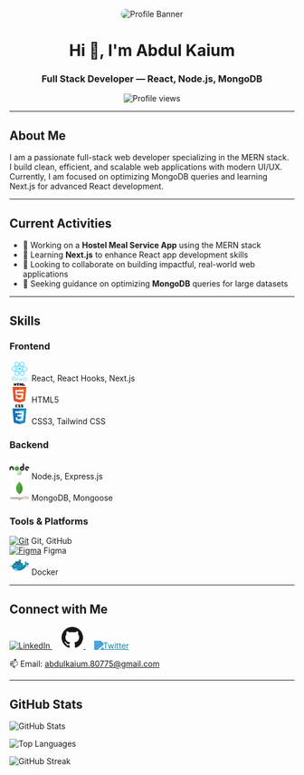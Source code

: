 <p align="center">
  <img 
    src="https://github.com/user-attachments/assets/9714486e-bc90-4cdc-be7b-dcf5f7dfcbeb" 
    alt="Profile Banner" 
    width="900" 
    style="max-width: 100%; height: auto; border-radius: 12px;" 
  />
</p>

<h1 align="center">Hi 👋, I'm Abdul Kaium</h1>
<h3 align="center">Full Stack Developer — React, Node.js, MongoDB</h3>

<p align="center"> 
  <img 
    src="https://komarev.com/ghpvc/?username=abdulkaium775&label=Profile%20views&color=0e75b6&style=flat" 
    alt="Profile views" 
    width="150" 
    height="25" 
  /> 
</p>

---

## About Me

I am a passionate full-stack web developer specializing in the MERN stack.  
I build clean, efficient, and scalable web applications with modern UI/UX.  
Currently, I am focused on optimizing MongoDB queries and learning Next.js for advanced React development.

---

## Current Activities

- 🔭 Working on a **Hostel Meal Service App** using the MERN stack  
- 🌱 Learning **Next.js** to enhance React app development skills  
- 👯 Looking to collaborate on building impactful, real-world web applications  
- 🤝 Seeking guidance on optimizing **MongoDB** queries for large datasets  

---

## Skills

### Frontend  
<a href="https://reactjs.org/" target="_blank" rel="noreferrer"><img src="https://raw.githubusercontent.com/devicons/devicon/master/icons/react/react-original-wordmark.svg" alt="React" width="35" height="35" /></a> React, React Hooks, Next.js  
<a href="https://developer.mozilla.org/en-US/docs/Web/HTML" target="_blank" rel="noreferrer"><img src="https://raw.githubusercontent.com/devicons/devicon/master/icons/html5/html5-original-wordmark.svg" alt="HTML5" width="35" height="35" /></a> HTML5  
<a href="https://developer.mozilla.org/en-US/docs/Web/CSS" target="_blank" rel="noreferrer"><img src="https://raw.githubusercontent.com/devicons/devicon/master/icons/css3/css3-original-wordmark.svg" alt="CSS3" width="35" height="35" /></a> CSS3, Tailwind CSS  

### Backend  
<a href="https://nodejs.org" target="_blank" rel="noreferrer"><img src="https://raw.githubusercontent.com/devicons/devicon/master/icons/nodejs/nodejs-original-wordmark.svg" alt="Node.js" width="35" height="35" /></a> Node.js, Express.js  
<a href="https://www.mongodb.com" target="_blank" rel="noreferrer"><img src="https://raw.githubusercontent.com/devicons/devicon/master/icons/mongodb/mongodb-original-wordmark.svg" alt="MongoDB" width="35" height="35" /></a> MongoDB, Mongoose  

### Tools & Platforms  
<a href="https://git-scm.com/" target="_blank" rel="noreferrer"><img src="https://www.vectorlogo.zone/logos/git-scm/git-scm-icon.svg" alt="Git" width="35" height="35" /></a> Git, GitHub  
<a href="https://www.figma.com/" target="_blank" rel="noreferrer"><img src="https://www.vectorlogo.zone/logos/figma/figma-icon.svg" alt="Figma" width="35" height="35" /></a> Figma  
<a href="https://www.docker.com/" target="_blank" rel="noreferrer"><img src="https://raw.githubusercontent.com/devicons/devicon/master/icons/docker/docker-original.svg" alt="Docker" width="35" height="35" /></a> Docker  

---

## Connect with Me

<p align="left">
  <a href="https://linkedin.com/in/abdulkaium-dev" target="_blank" rel="noreferrer" style="margin-right: 15px;">
    <img src="https://raw.githubusercontent.com/rahuldkjain/github-profile-readme-generator/master/src/images/icons/Social/linked-in-alt.svg" alt="LinkedIn" width="40" height="40" />
  </a>
  <a href="https://github.com/abdulkaium775" target="_blank" rel="noreferrer" style="margin-right: 15px;">
    <img src="https://raw.githubusercontent.com/devicons/devicon/master/icons/github/github-original.svg" alt="GitHub" width="40" height="40" />
  </a>
  <a href="https://twitter.com/abdulkaium775" target="_blank" rel="noreferrer">
    <img src="https://cdn.jsdelivr.net/npm/simple-icons@v9/icons/twitter.svg" alt="Twitter" width="40" height="40" style="filter: invert(24%) sepia(85%) saturate(2683%) hue-rotate(177deg) brightness(92%) contrast(89%);" />
  </a>
</p>

📫 Email: abdulkaium.80775@gmail.com

---

## GitHub Stats

<p align="left">
  <img src="https://github-readme-stats.vercel.app/api?username=abdulkaium775&show_icons=true&locale=en" alt="GitHub Stats" width="450" />
</p>

<p align="left">
  <img src="https://github-readme-stats.vercel.app/api/top-langs/?username=abdulkaium775&layout=compact" alt="Top Languages" width="300" />
</p>

<p align="left">
  <img src="https://github-readme-streak-stats.herokuapp.com/?user=abdulkaium775" alt="GitHub Streak" width="450" />
</p>
